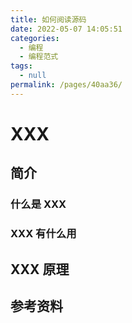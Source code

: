 ```yaml
---
title: 如何阅读源码
date: 2022-05-07 14:05:51
categories:
  - 编程
  - 编程范式
tags:
  - null
permalink: /pages/40aa36/
---
```


# XXX

## 简介

### 什么是 XXX

### XXX 有什么用

## XXX 原理

## 参考资料